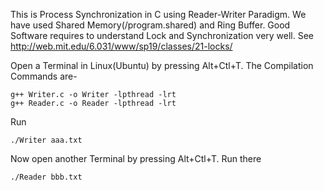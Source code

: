 This is Process Synchronization in C using Reader-Writer Paradigm.
We have used Shared Memory(/program.shared) and Ring Buffer.
Good Software requires to understand Lock and Synchronization very well.
See http://web.mit.edu/6.031/www/sp19/classes/21-locks/


Open a Terminal in Linux(Ubuntu) by pressing Alt+Ctl+T.
The Compilation Commands are-

    g++ Writer.c -o Writer -lpthread -lrt
    g++ Reader.c -o Reader -lpthread -lrt
    
Run 

    ./Writer aaa.txt

Now open another Terminal  by pressing Alt+Ctl+T.
Run there 

    ./Reader bbb.txt